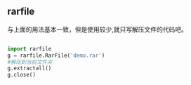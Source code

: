 ## rarfile

与上面的用法基本一致，但是使用较少,就只写解压文件的代码吧。                    

```python

import rarfile
g = rarfile.RarFile('demo.rar')
#解压到当前文件夹
g.extractall()
g.close()
```
